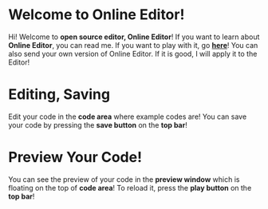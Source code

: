 # Welcome to Online Editor!

Hi! Welcome to **open source editor,  Online Editor**! If you want to learn about **Online Editor**, you can read me. If you want to play with it, go  **[here](https://dev-baekgom.github.io/oce)**! You can also send your own version of Online Editor. If it is good, I will apply it to the Editor!

# Editing, Saving

Edit your code in the **code area** where example codes are!
You can save your code by pressing the **save button** on the **top bar**!

# Preview Your Code!
You can see the preview of your code in the **preview window** which is floating on the top of **code area**!
To reload it, press the **play button** on the **top bar**!
